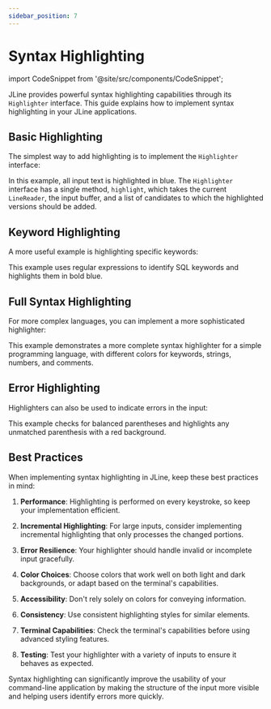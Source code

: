 ```yaml
---
sidebar_position: 7
---
```


# Syntax Highlighting

import CodeSnippet from '@site/src/components/CodeSnippet';

JLine provides powerful syntax highlighting capabilities through its `Highlighter` interface. This guide explains how to implement syntax highlighting in your JLine applications.

## Basic Highlighting

The simplest way to add highlighting is to implement the `Highlighter` interface:

<CodeSnippet name="BasicHighlighterExample" />

In this example, all input text is highlighted in blue. The `Highlighter` interface has a single method, `highlight`, which takes the current `LineReader`, the input buffer, and a list of candidates to which the highlighted versions should be added.

## Keyword Highlighting

A more useful example is highlighting specific keywords:

<CodeSnippet name="KeywordHighlighterExample" />

This example uses regular expressions to identify SQL keywords and highlights them in bold blue.

## Full Syntax Highlighting

For more complex languages, you can implement a more sophisticated highlighter:

<CodeSnippet name="SyntaxHighlighterExample" />

This example demonstrates a more complete syntax highlighter for a simple programming language, with different colors for keywords, strings, numbers, and comments.

## Error Highlighting

Highlighters can also be used to indicate errors in the input:

<CodeSnippet name="ErrorHighlightingExample" />

This example checks for balanced parentheses and highlights any unmatched parenthesis with a red background.

## Best Practices

When implementing syntax highlighting in JLine, keep these best practices in mind:

1. **Performance**: Highlighting is performed on every keystroke, so keep your implementation efficient.

2. **Incremental Highlighting**: For large inputs, consider implementing incremental highlighting that only processes the changed portions.

3. **Error Resilience**: Your highlighter should handle invalid or incomplete input gracefully.

4. **Color Choices**: Choose colors that work well on both light and dark backgrounds, or adapt based on the terminal's capabilities.

5. **Accessibility**: Don't rely solely on colors for conveying information.

6. **Consistency**: Use consistent highlighting styles for similar elements.

7. **Terminal Capabilities**: Check the terminal's capabilities before using advanced styling features.

8. **Testing**: Test your highlighter with a variety of inputs to ensure it behaves as expected.

Syntax highlighting can significantly improve the usability of your command-line application by making the structure of the input more visible and helping users identify errors more quickly.
